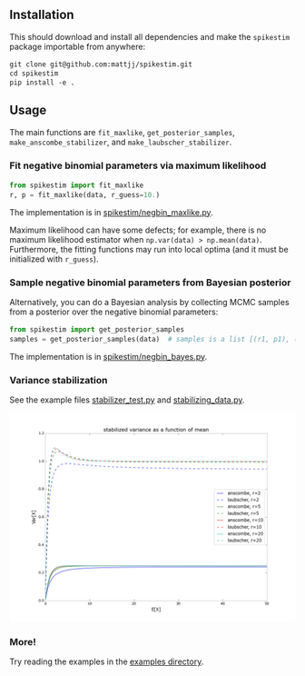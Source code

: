 ## Installation ##

This should download and install all dependencies and make the `spikestim`
package importable from anywhere:

```
git clone git@github.com:mattjj/spikestim.git
cd spikestim
pip install -e .
```

## Usage ##

The main functions are `fit_maxlike`, `get_posterior_samples`, `make_anscombe_stabilizer`,
and `make_laubscher_stabilizer`.

### Fit negative binomial parameters via maximum likelihood ###

```python
from spikestim import fit_maxlike
r, p = fit_maxlike(data, r_guess=10.)
```

The implementation is in
[spikestim/negbin_maxlike.py](https://github.com/mattjj/spikestim/blob/master/spikestim/negbin_maxlike.py).

Maximum likelihood can have some defects; for example, there is no maximum
likelihood estimator when `np.var(data) > np.mean(data)`. Furthermore, the
fitting functions may run into local optima (and it must be initialized with
`r_guess`).

### Sample negative binomial parameters from Bayesian posterior ###

Alternatively, you can do a Bayesian analysis by collecting MCMC samples from a
posterior over the negative binomial parameters:

```python
from spikestim import get_posterior_samples
samples = get_posterior_samples(data)  # samples is a list [(r1, p1), (r2, p2), ...]
```

The implementation is in
[spikestim/negbin_bayes.py](https://github.com/mattjj/spikestim/blob/master/spikestim/negbin_bayes.py).

### Variance stabilization ###

See the example files
[stabilizer_test.py](https://github.com/mattjj/spikestim/blob/master/examples/stabilizer_test.py)
and
[stabilizing_data.py](https://github.com/mattjj/spikestim/blob/master/examples/stabilizing_data.py).

![stabilizer test](examples/stabilizer_test.png)

### More! ###

Try reading the examples in the [examples
directory](https://github.com/mattjj/spikestim/tree/master/examples).
